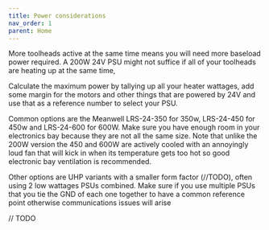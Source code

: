 ```yaml
---
title: Power considerations
nav_order: 1
parent: Home
---
```



More toolheads active at the same time means you will need more baseload power required. A 200W 24V PSU might not suffice if all of your toolheads are heating up at the same time, 

Calculate the maximum power by tallying up all your heater wattages, add some margin for the motors and other things that are powered by 24V and use that as a reference number to select your PSU.

Common options are the Meanwell LRS-24-350 for 350w, LRS-24-450 for 450w and LRS-24-600 for 600W. Make sure you have enough room in your electronics bay because they are not all the same size.
Note that unlike the 200W version the 450 and 600W are actively cooled with an annoyingly loud fan that will kick in when its temperature gets too hot so good electronic bay ventilation is recommended.

Other options are UHP variants with a smaller form factor (//TODO), often using 2 low wattages PSUs combined. Make sure if you use multiple PSUs that you tie the GND of each one together to have a common reference point otherwise communications issues will arise 

// TODO

